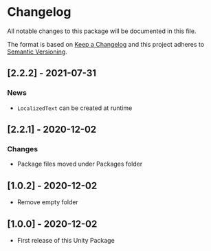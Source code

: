 # Changelog
All notable changes to this package will be documented in this file.

The format is based on [Keep a Changelog](http://keepachangelog.com/en/1.0.0/)
and this project adheres to [Semantic Versioning](http://semver.org/spec/v2.0.0.html).

## [2.2.2] - 2021-07-31
### News
- `LocalizedText` can be created at runtime

## [2.2.1] - 2020-12-02
### Changes
- Package files moved under Packages folder

## [1.0.2] - 2020-12-02
- Remove empty folder

## [1.0.0] - 2020-12-02
- First release of this Unity Package
